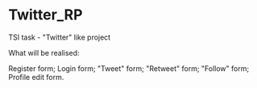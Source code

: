 Twitter_RP
==========

TSI task - "Twitter" like project

What will be realised:

Register form;
Login form;
"Tweet" form;
"Retweet" form;
"Follow" form;
Profile edit form.
